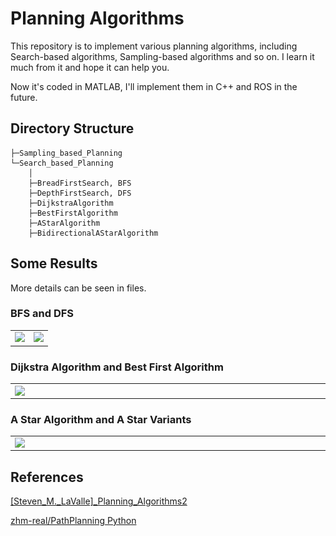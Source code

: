 # Planning Algorithms

This repository is to implement various planning algorithms, including Search-based algorithms, Sampling-based algorithms and so on. I learn it much from it and hope it can help you.

Now it's coded in MATLAB, I'll implement them in C++ and ROS in the future.

## Directory Structure


    ├─Sampling_based_Planning
    └─Search_based_Planning
        │  
        ├─BreadFirstSearch, BFS
        ├─DepthFirstSearch, DFS
        ├─DijkstraAlgorithm
        ├─BestFirstAlgorithm
        ├─AStarAlgorithm           
        ├─BidirectionalAStarAlgorithm       


## Some Results
More details can be seen in files.

### BFS and DFS
<div align=right>
<table>
  <tr>
    <td><img src="./Search_based_Planning/BreadFirstSearch/result.gif"  width = "500" align=left/></a></td>
    <td><img src="./Search_based_Planning/DepthFirstSearch/result.gif"  width = "500" align=right/></a></td>
    </tr>
</table>
</div>

<!-- ![]()![](Search_based_Planning/BreadFirstSearch/result.gif)
![]()![](Search_based_Planning/DepthFirstSearch/result.gif) -->

### Dijkstra Algorithm and Best First Algorithm
<div align=right>
<table>
  <tr>
    <td><img src="./Search_based_Planning/DijkstraAlgorithm/result.gif"  width = "500" align=left></a></td>
    <td><img src="./Search_based_Planning/BestFirstAlgorithm/result.gif"  width = "500" align=right/></a></td>
    </tr>
</table>
</div>

### A Star Algorithm and A Star Variants
<div align=right>
<table>
  <tr>
    <td><img src="./Search_based_Planning/AStarAlgorithm/result.gif"  width = "500" align=left></a></td>
    <td><img src="./Search_based_Planning/BidirectionalAStarAlgorithm/result.gif"  width = "500" align=right/></a></td>
    </tr>
</table>
</div>

## References
[]()[[Steven_M._LaValle]_Planning_Algorithms2](https://github.com/YaominJun/path_planning/blob/master/papers/%5BSteven_M._LaValle%5D_Planning_Algorithms2.pdf)

[]()[zhm-real/PathPlanning Python](https://github.com/YaominJun/PathPlanning.git)



